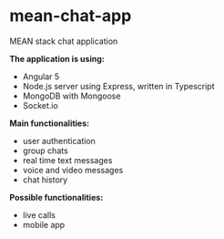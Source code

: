 # mean-chat-app
MEAN stack chat application

**The application is using:**
* Angular 5
* Node.js server using Express, written in Typescript
* MongoDB with Mongoose
* Socket.io


**Main functionalities:**
* user authentication
* group chats
* real time text messages
* voice and video messages
* chat history

**Possible functionalities:**
* live calls
* mobile app

